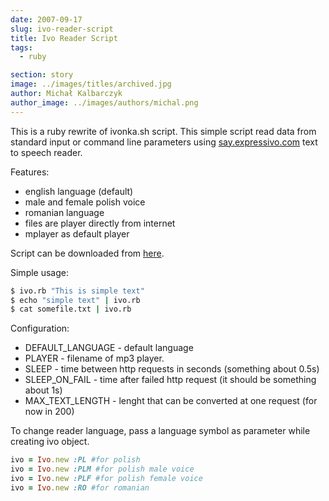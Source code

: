 ```yaml
---
date: 2007-09-17
slug: ivo-reader-script
title: Ivo Reader Script
tags:
  - ruby

section: story
image: ../images/titles/archived.jpg
author: Michał Kalbarczyk
author_image: ../images/authors/michal.png
---
```


This is a ruby rewrite of ivonka.sh script. This simple script read data from standard input or command line parameters using [say.expressivo.com](http://say.expressivo.com/) text to speech reader.

Features:

- english language (default)
- male and female polish voice
- romanian language
- files are player directly from internet
- mplayer as default player

Script can be downloaded from [here](http://fazibear.googlepages.com/ivo.rb).

Simple usage:

```bash
$ ivo.rb "This is simple text"
$ echo "simple text" | ivo.rb
$ cat somefile.txt | ivo.rb
```

Configuration:

- DEFAULT_LANGUAGE - default language
- PLAYER - filename of mp3 player.
- SLEEP - time between http requests in seconds (something about 0.5s)
- SLEEP_ON_FAIL - time after failed http request (it should be something about 1s)
- MAX_TEXT_LENGTH - lenght that can be converted at one request (for now in 200)

To change reader language, pass a language symbol as parameter while creating ivo object.

```ruby
ivo = Ivo.new :PL #for polish
ivo = Ivo.new :PLM #for polish male voice
ivo = Ivo.new :PLF #for polish female voice
ivo = Ivo.new :RO #for romanian
```
